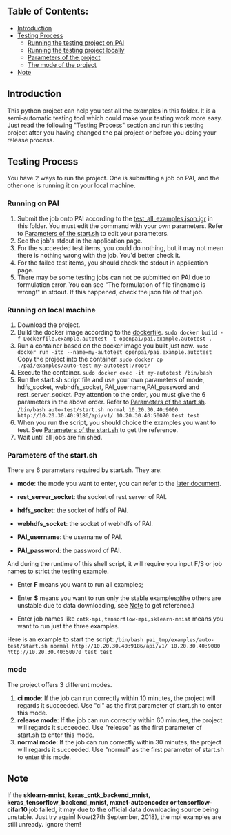 ## Table of Contents:
- [Introduction](#Introduction)
- [Testing Process](#Testing_Process)
  - [Running the testing project on PAI](#Running_on_PAI)
  - [Running the testing project locally](#Running_on_local_machine)
  - [Parameters of the project](#Parameters_of_the_start.sh)
  - [The mode of the project](#mode)
- [Note](#Note)

## Introduction <a name="Introduction"></a>
This python project can help you test all the examples in this folder. 
It is a semi-automatic testing tool which could make your testing work more easy.
Just read the following "Testing Process" section and run this testing project after you having changed the pai project or before you doing your release process. 
## Testing Process <a name="Testing_Process"></a>
You have 2 ways to run the project. 
One is submitting a job on PAI, and the other one is running it on your local machine.
### Running on PAI <a name="Running_on_PAI"></a>
1. Submit the job onto PAI according to the [test_all_examples.json.igr](https://github.com/Microsoft/pai/blob/master/examples/auto-test/test_all_examples.json.igr) in this folder.
You must edit the command with your own parameters. Refer to [Parameters of the start.sh](#Parameters_of_the_start.sh) to edit your parameters.
2. See the job's stdout in the application page.
3. For the succeeded test items, you could do nothing, but it may not mean there is nothing wrong with the job. You'd better check it.
4. For the failed test items, you should check the stdout in application page.
5. There may be some testing jobs can not be submitted on PAI due to formulation error. You can see "The formulation of file finename is wrong!" in stdout. If this happened, check the json file of that job.
### Running on local machine <a name="Running_on_local_machine"></a>
1. Download the project.
2. Build the docker image according to the [dockerfile](https://github.com/Microsoft/pai/blob/master/examples/auto-test/Dockerfile.example.autotest).
`sudo docker build -f Dockerfile.example.autotest -t openpai/pai.example.autotest .`
3. Run a container based on the docker image you built just now.
`sudo docker run -itd --name=my-autotest openpai/pai.example.autotest`
Copy the project into the container.
`sudo docker cp ./pai/examples/auto-test my-autotest:/root/`
4. Execute the container. `sudo docker exec -it my-autotest /bin/bash`
5. Run the start.sh script file and use your own parameters of mode, hdfs_socket, webhdfs_socket, PAI_username,PAI_password and rest_server_socket.
Pay attention to the order, you must give the 6 parameters in the above order. Refer to [Parameters of the start.sh](#Parameters_of_the_start.sh).
`/bin/bash auto-test/start.sh normal 10.20.30.40:9000 http://10.20.30.40:9186/api/v1/ 10.20.30.40:50070 test test`
6. When you run the script, you should choice the examples you want to test.
See [Parameters of the start.sh](#Parameters_of_the_start.sh) to get the reference.
7. Wait until all jobs are finished.
### Parameters of the start.sh <a name="Parameters_of_the_start.sh"></a>
There are 6 parameters required by start.sh. They are:

- **mode**: the mode you want to enter, you can refer to the [later document](#mode).

- **rest_server_socket**: the socket of rest server of PAI.

- **hdfs_socket**: the socket of hdfs of PAI.

- **webhdfs_socket**: the socket of webhdfs of PAI.

- **PAI_username**: the username of PAI.

- **PAI_password**: the password of PAI.

And during the runtime of this shell script, it will require you input F/S or job names to strict the testing example.

- Enter **F** means you want to run all examples;

- Enter **S** means you want to run only the stable examples;(the others are unstable due to data downloading, see [Note](#Note) to get reference.)

- Enter job names like `cntk-mpi,tensorflow-mpi,sklearn-mnist` means you want to run just the three examples.

Here is an example to start the script: `/bin/bash pai_tmp/examples/auto-test/start.sh normal http://10.20.30.40:9186/api/v1/ 10.20.30.40:9000 http://10.20.30.40:50070 test test`
### mode <a name="mode"></a>
The project offers 3 different modes.
1. **ci mode**: If the job can run correctly within 10 minutes, the project will regards it succeeded.
Use "ci" as the first parameter of start.sh to enter this mode.
2. **release mode**: If the job can run correctly within 60 minutes, the project will regards it succeeded.
Use "release" as the first parameter of start.sh to enter this mode.
3. **normal mode**: If the job can run correctly within 30 minutes, the project will regards it succeeded.
Use "normal" as the first parameter of start.sh to enter this mode.
## Note <a name="Note"></a>
If the **sklearn-mnist, keras_cntk_backend_mnist, keras_tensorflow_backend_mnist, mxnet-autoencoder or tensorflow-cifar10** job failed,
it may due to the official data downloading source being unstable. Just try again!
Now(27th September, 2018), the mpi examples are still unready. Ignore them!
